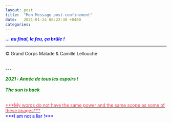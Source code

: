 ```yaml
---
layout: post
title:  "Mon Message post-confinement"
date:   2021-01-24 08:22:30 +0400
categories: 
---
```



<span style="color: blue">***... au final, le feu, ça brûle !***</span>
<br/>


---
&copy;  Grand Corps Malade & Camille Lellouche

<br>
---


<span style="color: green">***2021 : Année de tous les espoirs !***</span>
<br>
<br>
<span style="color: green">***The sun is back***</span>



<br/>
<a href="https://pixabay.com/fr/users/alexey_hulsov-388655/?utm_source=link-attribution&amp;utm_medium=referral&amp;utm_campaign=image&amp;utm_content=5855218"><span style="color:  #ff3349">***My words do not have the same power and the same scope as some of these images***</span></a>

<br>
<span style="color: blue">***I am not a liar !***</span>
